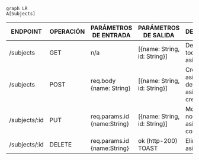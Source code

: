 ```mermaid
graph LR
A[Subjects] 
```
|  ENDPOINT      |OPERACIÓN | PARÁMETROS DE ENTRADA |PARÁMETROS DE SALIDA|DESCRIPCIÓN|
|----------------|----------|-----------------------|--------------------|-----------|
|/subjects       |GET       |n/a            |[{name: String, id: String}] |Devuelve todas las asignaturas
|/subjects       |POST      |req.body {name: String} |[{name: String, id: String}] |Crear una asignatura y devuelve la asignatura creada
|/subjects/:id   |PUT       |req.params.id {name:String}|[{name: String, id: String}]|Modifica el nombre de la asignatura con el /:id
|/subjects/:id   |DELETE|req.params.id {name:String}|ok (http-200) TOAST | Eliminar una asignatura
